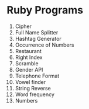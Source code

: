 # Ruby Programs

1. Cipher
2. Full Name Splitter
3. Hashtag Generator
4. Occurrence of Numbers
5. Restaurant
6. Right Index
7. Scramble
8. Gender API
9. Telephone Format
10. Vowel finder
11. String Reverse
12. Word frequency
13. Numbers
